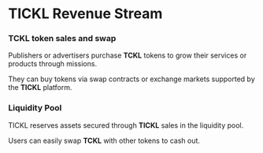 # TICKL Revenue Stream

### TCKL token sales and swap

Publishers or advertisers purchase **TCKL** tokens to grow their services or products through missions.&#x20;

They can buy tokens via swap contracts or exchange markets supported by the **TICKL** platform.&#x20;

### Liquidity Pool

TICKL reserves assets secured through **TICKL** sales in the liquidity pool.&#x20;

Users can easily swap **TCKL** with other tokens to cash out.









